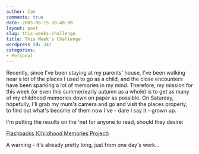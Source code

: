 ```yaml
---
author: Ian
comments: true
date: 2005-08-15 20:49:00
layout: post
slug: this-weeks-challenge
title: This Week's Challenge
wordpress_id: 341
categories:
- Personal
---
```


Recently, since I've been staying at my parents' house, I've been walking near a lot of the places I used to go as a child, and the close encounters have been sparking a lot of memories in my mind.  Therefore, my mission for this week (or even this summer/early autumn as a whole) is to get as many of my childhood memories down on paper as possible.  On Saturday, hopefully, I'll grab my mum's camera and go and visit the places properly, to find out what's become of them now I've - dare I say it - grown up.  

I'm putting the results on the 'net for anyone to read, should they desire:  

<a href="http://scraps.ianrenton.com/childhood-memories.txt">Flashbacks (Childhood Memories Project)</a>  

A warning - it's already pretty long, just from one day's work...  


